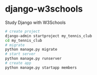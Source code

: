 # django-w3schools
Study Django with W3Schools

```sh
# create project
django-admin startproject my_tennis_club
cd my_tennis_club
# migrate
python manage.py migrate
# start server
python manage.py runserver
# create app
python manage.py startapp members
```